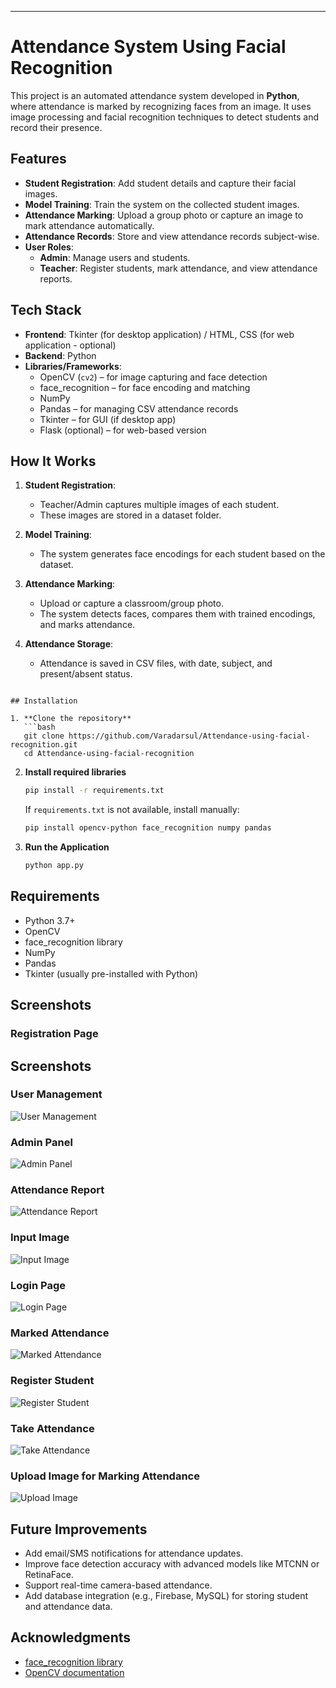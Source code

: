 ---

# Attendance System Using Facial Recognition

This project is an automated attendance system developed in **Python**, where attendance is marked by recognizing faces from an image. It uses image processing and facial recognition techniques to detect students and record their presence.

## Features

- **Student Registration**: Add student details and capture their facial images.
- **Model Training**: Train the system on the collected student images.
- **Attendance Marking**: Upload a group photo or capture an image to mark attendance automatically.
- **Attendance Records**: Store and view attendance records subject-wise.
- **User Roles**:  
  - **Admin**: Manage users and students.  
  - **Teacher**: Register students, mark attendance, and view attendance reports.

## Tech Stack

- **Frontend**: Tkinter (for desktop application) / HTML, CSS (for web application - optional)
- **Backend**: Python
- **Libraries/Frameworks**:
  - OpenCV (`cv2`) – for image capturing and face detection
  - face_recognition – for face encoding and matching
  - NumPy
  - Pandas – for managing CSV attendance records
  - Tkinter – for GUI (if desktop app)
  - Flask (optional) – for web-based version

## How It Works

1. **Student Registration**:
   - Teacher/Admin captures multiple images of each student.
   - These images are stored in a dataset folder.

2. **Model Training**:
   - The system generates face encodings for each student based on the dataset.

3. **Attendance Marking**:
   - Upload or capture a classroom/group photo.
   - The system detects faces, compares them with trained encodings, and marks attendance.

4. **Attendance Storage**:
   - Attendance is saved in CSV files, with date, subject, and present/absent status.

```

## Installation

1. **Clone the repository**
   ```bash
   git clone https://github.com/Varadarsul/Attendance-using-facial-recognition.git
   cd Attendance-using-facial-recognition
   ```

2. **Install required libraries**
   ```bash
   pip install -r requirements.txt
   ```
   If `requirements.txt` is not available, install manually:
   ```bash
   pip install opencv-python face_recognition numpy pandas
   ```

3. **Run the Application**
   ```bash
   python app.py
   ```

## Requirements

- Python 3.7+
- OpenCV
- face_recognition library
- NumPy
- Pandas
- Tkinter (usually pre-installed with Python)

## Screenshots

### Registration Page
## Screenshots

### User Management
![User Management](https://github.com/Varadarsul/Attendance-using-facial-recognition/blob/main/user%20management.png?raw=true)

### Admin Panel
![Admin Panel](https://github.com/Varadarsul/Attendance-using-facial-recognition/blob/main/admin%20panel.png?raw=true)

### Attendance Report
![Attendance Report](https://github.com/Varadarsul/Attendance-using-facial-recognition/blob/main/attendance%20report.png?raw=true)

### Input Image
![Input Image](https://github.com/Varadarsul/Attendance-using-facial-recognition/blob/main/input%20image.png?raw=true)

### Login Page
![Login Page](https://github.com/Varadarsul/Attendance-using-facial-recognition/blob/main/login.png?raw=true)

### Marked Attendance
![Marked Attendance](https://github.com/Varadarsul/Attendance-using-facial-recognition/blob/main/marked%20attendance%20of%20input%20image.png?raw=true)

### Register Student
![Register Student](https://github.com/Varadarsul/Attendance-using-facial-recognition/blob/main/register%20student.png?raw=true)

### Take Attendance
![Take Attendance](https://github.com/Varadarsul/Attendance-using-facial-recognition/blob/main/take%20attendance.png?raw=true)

### Upload Image for Marking Attendance
![Upload Image](https://github.com/Varadarsul/Attendance-using-facial-recognition/blob/main/upload%20image%20for%20marking%20attendance.png?raw=true)


## Future Improvements

- Add email/SMS notifications for attendance updates.
- Improve face detection accuracy with advanced models like MTCNN or RetinaFace.
- Support real-time camera-based attendance.
- Add database integration (e.g., Firebase, MySQL) for storing student and attendance data.

## Acknowledgments

- [face_recognition library](https://github.com/ageitgey/face_recognition)
- [OpenCV documentation](https://docs.opencv.org/)


